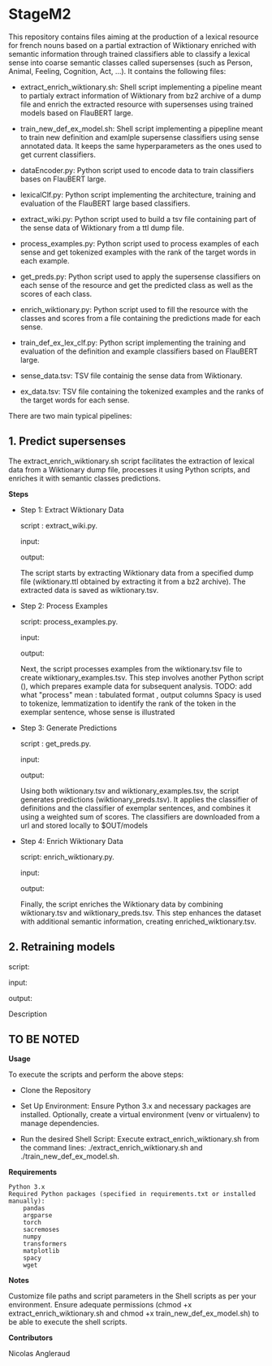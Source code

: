 # StageM2
This repository contains files aiming at the production of a lexical resource for french nouns based on a partial extraction of Wiktionary enriched with semantic information through trained classifiers able to classify a lexical sense into coarse semantic classes called supersenses (such as Person, Animal, Feeling, Cognition, Act, ...). It contains the following files:

- extract_enrich_wiktionary.sh: Shell script implementing a pipeline meant to partialy extract information of Wiktionary from bz2 archive of a dump file and enrich the extracted resource with supersenses using trained models based on FlauBERT large.

- train_new_def_ex_model.sh: Shell script implementing a pipepline meant to train new definition and examlple supersense classifiers using sense annotated data. It keeps the same hyperparameters as the ones used to get current classifiers.

- dataEncoder.py: Python script used to encode data to train classifiers bases on FlauBERT large.

- lexicalClf.py: Python script implementing the architecture, training and evaluation of the FlauBERT large based classifiers.

- extract_wiki.py: Python script used to build a tsv file containing part of the sense data of Wiktionary from a ttl dump file.

- process_examples.py: Python script used to process examples of each sense and get tokenized examples with the rank of the target words in each example.

- get_preds.py: Python script used to apply the supersense classifiers on each sense of the resource and get the predicted class as well as the scores of each class.

- enrich_wiktionary.py: Python script used to fill the resource with the classes and scores from a file containing the predictions made for each sense.

- train_def_ex_lex_clf.py: Python script implementing the training and evaluation of the definition and example classifiers based on FlauBERT large.

- sense_data.tsv: TSV file containig the sense data from Wiktionary.

- ex_data.tsv: TSV file containing the tokenized examples and the ranks of the target words for each sense.



There are two main typical pipelines:

## 1. Predict supersenses

The extract_enrich_wiktionary.sh script facilitates the extraction of lexical data from a Wiktionary dump file, processes it using Python scripts, and enriches it with semantic classes predictions.

**Steps**

- Step 1: Extract Wiktionary Data
	
	script : extract_wiki.py. 
	
	input: 
	
	output: 
	
	
	The script starts by extracting Wiktionary data from a specified dump file (wiktionary.ttl obtained by extracting it from a bz2 archive). The extracted data is saved as wiktionary.tsv.
     
- Step 2: Process Examples
	
	script: process_examples.py. 
	
	input: 
	
	output:
	
	
	Next, the script processes examples from the wiktionary.tsv file to create wiktionary_examples.tsv. This step involves another Python script (), which prepares example data for subsequent analysis.
     TODO: add what "process" mean : tabulated format , output columns
     Spacy is used to tokenize, lemmatization to identify the rank of the token in the exemplar sentence, whose sense is illustrated
    
- Step 3: Generate Predictions
	
	script : get_preds.py. 
	
	input: 
	
	output:
	
	
	Using both wiktionary.tsv and wiktionary_examples.tsv, the script generates predictions (wiktionary_preds.tsv). It applies the classifier of definitions and the classifier of exemplar sentences, and combines it using a weighted sum of scores. The classifiers are downloaded from a url and stored locally to $OUT/models
    
- Step 4: Enrich Wiktionary Data
	
	script: enrich_wiktionary.py. 
	
	input:
	
	output:
	
	
	Finally, the script enriches the Wiktionary data by combining wiktionary.tsv and wiktionary_preds.tsv. This step enhances the dataset with additional semantic information, creating enriched_wiktionary.tsv.

## 2. Retraining models

script:

input:

output:


Description


## TO BE NOTED

**Usage**

To execute the scripts and perform the above steps:

- Clone the Repository

- Set Up Environment: Ensure Python 3.x and necessary packages are installed. Optionally, create a virtual environment (venv or virtualenv) to manage dependencies.

- Run the desired Shell Script: Execute extract_enrich_wiktionary.sh from the command lines: ./extract_enrich_wiktionary.sh and ./train_new_def_ex_model.sh.

**Requirements**

    Python 3.x
    Required Python packages (specified in requirements.txt or installed manually):
        pandas
        argparse
        torch
        sacremoses
        numpy
        transformers
        matplotlib
        spacy
        wget

**Notes**

Customize file paths and script parameters in the Shell scripts as per your environment. Ensure adequate permissions (chmod +x extract_enrich_wiktionary.sh and chmod +x train_new_def_ex_model.sh) to be able to execute the shell scripts.

**Contributors**

Nicolas Angleraud
